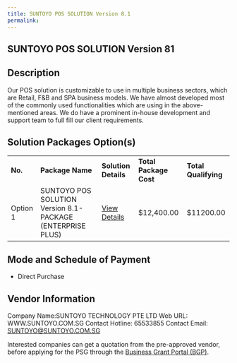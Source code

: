 ```yaml
---
title: SUNTOYO POS SOLUTION Version 8.1
permalink: 
---
```


## SUNTOYO POS SOLUTION Version 81

## Description

Our POS solution is customizable to use in multiple business sectors, which are Retail, F&B and SPA business models. We have almost developed most of the commonly used functionalities which are using in the above-mentioned areas. We do have a prominent in-house development and support team to full fill our client requirements.

## Solution Packages Option(s)

<table>
<tr>
<td><b>No.</b></td>
<td><b>Package Name</b></td>
<td><b>Solution Details</b></td>
<td><b>Total Package Cost</b></td>
<td><b>Total Qualifying</b></td>
</tr>
<tr>
<td>Option 1</td>
<td>SUNTOYO POS SOLUTION Version 8.1-PACKAGE (ENTERPRISE PLUS)</td>
<td><a href='https://www.gobusiness.gov.sg/images/psg/Desensitised_Suntoyo_Annex_3_CR_wef_22_Oct_2020_Part_5.pdf'>View Details</a></td>
<td>$12,400.00</td>
<td>$11200.00</td>
</tr>
</table>

## Mode and Schedule of Payment

 - Direct Purchase

## Vendor Information

 Company Name:SUNTOYO TECHNOLOGY PTE LTD 
Web URL: WWW.SUNTOYO.COM.SG 
Contact Hotline: 65533855 
Contact Email: SUNTOYO@SUNTOYO.COM.SG 


Interested companies can get a quotation from the pre-approved vendor, before applying for the PSG through the <a href='https://www.businessgrants.gov.sg/'>Business Grant Portal (BGP)</a>.

